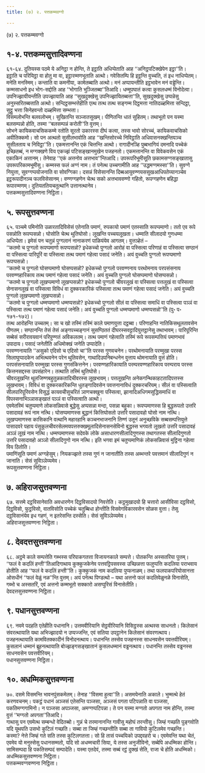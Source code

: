 ```yaml
---
title: (७) २. पत्तकम्मवग्गो

---
```

(७) २. पत्तकम्मवग्गो  


## १-४. पत्तकम्मसुत्तादिवण्णना

६१-६४. दुतियस्स पठमे ये अनिट्ठा न होन्ति, ते इट्ठाति अधिप्पेताति आह ‘‘अनिट्ठपटिक्खेपेन इट्ठा’’ति। इट्ठाति च परियिट्ठा वा होतु मा वा, इट्ठारम्मणभूताति अत्थो। गवेसितम्पि हि इट्ठन्ति वुच्चति, तं इध नाधिप्पेतम्। मनेति मनस्मिम्। कन्ताति वा कमनीया, कामेतब्बाति अत्थो। मनं अप्पायन्तीति इट्ठभावेन मनं वड्ढेन्ति। कम्मसाधनो इध भोग-सद्दोति आह ‘‘भोगाति भुञ्जितब्बा’’तिआदि। धम्मूपघातं कत्वा कुसलधम्मं विनोदेत्वा। उपनिज्झायीयन्तीति उपज्झायाति आह ‘‘सुखदुक्खेसु उपनिज्झायितब्बत्ता’’ति, सुखदुक्खेसु उप्पन्नेसु अनुस्सरितब्बत्ताति अत्थो। सन्दिट्ठसम्भत्तेहीति एत्थ तत्थ तत्थ सङ्गम्म दिट्ठमत्ता नातिदळ्हमित्ता सन्दिट्ठा, सुट्ठु भत्ता सिनेहवन्तो दळ्हमित्ता सम्भत्ता।  
विसमलोभन्ति बलवलोभम्। सुखितन्ति सञ्जातसुखम्। पीणितन्ति धातं सुहितम्। तथाभूतो पन यस्मा बलसम्पन्नो होति, तस्मा ‘‘बलसम्पन्नं करोती’’ति वुत्तम्।  
सोभने कायिकवाचसिककम्मे रतोति सूरतो उकारस्स दीघं कत्वा, तस्स भावो सोरच्चं, कायिकवाचसिको अवीतिक्कमो। सो पन अत्थतो सुसीलभावोति आह ‘‘खन्तिसोरच्चे निविट्ठाति अधिवासनक्खन्तियञ्च सुसीलताय च निविट्ठा’’ति। एकमत्तानन्ति एकं चित्तन्ति अत्थो। रागादीनञ्हि पुब्बभागियं दमनादि पच्चेकं इच्छितब्बं, न मग्गक्खणे विय एकज्झं पटिसङ्खानमुखेन पजहनतो। एकमत्तानन्ति वा विवेकवसेन एकं एकाकिनं अत्तानम्। तेनेवाह ‘‘एकं अत्तनोव अत्तभाव’’न्तिआदि। उपरूपरिभूमीसूति छकामसग्गसङ्खातासु उपरूपरिकामभूमीसु। कम्मस्स फलं अग्गं नाम। तं पनेत्थ उच्चगामीति आह ‘‘उद्धमग्गमस्सा’’ति। सुवग्गे नियुत्ता, सुवग्गप्पयोजनाति वा सोवग्गिका। दसन्नं विसेसानन्ति दिब्बआयुवण्णयससुखआधिपतेय्यानञ्चेव इट्ठरूपादीनञ्च फलविसेसानम्। वण्णग्गहणेन चेत्थ सको अत्तभाववण्णो गहितो, रूपग्गहणेन बहिद्धा रूपारम्मणम्। दुतियततियचतुत्थानि उत्तानत्थानेव।  
पत्तकम्मसुत्तादिवण्णना निट्ठिता।  


## ५. रूपसुत्तवण्णना

६५. पञ्चमे पमिनोति उळारतादिविसेसं एतेनाति पमाणं, रुपकायो पमाणं एतस्साति रूपप्पमाणो। ततो एव रूपे पसन्नोति रूपप्पसन्नो। घोसोति चेत्थ थुतिघोसो। लूखन्ति पच्चयलूखता। धम्माति सीलादयो गुणधम्मा अधिप्पेता। इमेसं पन चतुन्नं पुग्गलानं नानाकरणं पाळियंयेव आगतम्। वुत्तञ्हेतं –  
‘‘कतमो च पुग्गलो रूपप्पमाणो रूपप्पसन्नो? इधेकच्चो पुग्गलो आरोहं वा पस्सित्वा परिणाहं वा पस्सित्वा सण्ठानं वा पस्सित्वा पारिपूरिं वा पस्सित्वा तत्थ पमाणं गहेत्वा पसादं जनेति। अयं वुच्चति पुग्गलो रूपप्पमाणो रूपप्पसन्नो।  
‘‘कतमो च पुग्गलो घोसप्पमाणो घोसप्पसन्नो? इधेकच्चो पुग्गलो परवण्णनाय परथोमनाय परपसंसनाय परवण्णहारिकाय तत्थ पमाणं गहेत्वा पसादं जनेति। अयं वुच्चति पुग्गलो घोसप्पमाणो घोसप्पसन्नो।  
‘‘कतमो च पुग्गलो लूखप्पमाणो लूखप्पसन्नो? इधेकच्चो पुग्गलो चीवरलूखं वा पस्सित्वा पत्तलूखं वा पस्सित्वा सेनासनलूखं वा पस्सित्वा विविधं वा दुक्करकारिकं पस्सित्वा तत्थ पमाणं गहेत्वा पसादं जनेति। अयं वुच्चति पुग्गलो लूखप्पमाणो लूखप्पसन्नो।  
‘‘कतमो च पुग्गलो धम्मप्पमाणो धम्मप्पसन्नो? इधेकच्चो पुग्गलो सीलं वा पस्सित्वा समाधिं वा पस्सित्वा पञ्ञं वा पस्सित्वा तत्थ पमाणं गहेत्वा पसादं जनेति। अयं वुच्चति पुग्गलो धम्मप्पमाणो धम्मप्पसन्नो’’ति (पु॰ प॰ १७१-१७२)।  
तत्थ आरोहन्ति उच्चतम्। सा च खो तस्मिं तस्मिं काले पमाणयुत्ता दट्ठब्बा। परिणाहन्ति नातिकिसथूलतावसेन पीणतम्। सण्ठानन्ति तेसं तेसं अङ्गपच्चङ्गानं सुसण्ठिततं दीघरस्सवट्टादियुत्तट्ठानेसु तथाभावम्। पारिपूरिन्ति सब्बेसं सरीरावयवानं परिपुण्णतं अविकलतम्। तत्थ पमाणं गहेत्वाति तस्मिं रूपे रूपसम्पत्तियं पमाणभावं उपादाय। पसादं जनेतीति अधिमोक्खं जनेति उप्पादेति।  
परवण्णनायाति ‘‘असुको एदिसो च एदिसो चा’’ति परस्स गुणवचनेन। परथोमनायाति परम्मुखा परस्स सिलाघुप्पादकेन अभित्थवनेन परेन थुतिवसेन, गाथादिउपनिबन्धनेन वुत्ताय थोमनायाति वुत्तं होति। परपसंसनायाति परम्मुखा परस्स गुणसंकित्तनेन। परवण्णहारिकायाति परम्परवण्णहारिकाय परम्पराय परस्स कित्तनसद्दस्स उपसंहारेन। तत्थाति तस्मिं थुतिघोसे।  
चीवरलूखन्ति थूलजिण्णबहुतुन्नकतादिचीवरस्स लूखभावम्। पत्तलूखन्ति अनेकगन्थिकाहटतादिपत्तस्स लूखभावम्। विविधं वा दुक्करकारिकन्ति धुतङ्गादिवसेन पवत्तनानाविधं दुक्करचरियम्। सीलं वा पस्सित्वाति सीलपारिपूरिवसेन विसुद्धं कायवचीसुचरितं ञाणचक्खुना पस्सित्वा, झानादिअधिगमसुद्धिसमाधिं वा विपस्सनाभिञ्ञासङ्खातं पञ्ञं वा पस्सित्वाति अत्थो।  
एवमेतस्मिं चतुप्पमाणे लोकसन्निवासे बुद्धेसु अप्पसन्ना मन्दा, पसन्ना बहुका। रूपप्पमाणस्स हि बुद्धरूपतो उत्तरि पसादावहं रूपं नाम नत्थि। घोसप्पमाणस्स बुद्धानं कित्तिघोसतो उत्तरि पसादावहो घोसो नाम नत्थि। लूखप्पमाणस्स कासिकानि वत्थानि महारहानि कञ्चनभाजनानि तिण्णं उतूनं अनुच्छविके सब्बसम्पत्तियुत्ते पासादवरे पहाय पंसुकूलचीवरसेलमयपत्तरुक्खमूलादिसेनासनसेविनो बुद्धस्स भगवतो लूखतो उत्तरि पसादावहं अञ्ञं लूखं नाम नत्थि। धम्मप्पमाणस्स सदेवके लोके असाधारणसीलादिगुणस्स तथागतस्स सीलादिगुणतो उत्तरि पसादावहो अञ्ञो सीलादिगुणो नाम नत्थि। इति भगवा इमं चतुप्पमाणिकं लोकसन्निवासं मुट्ठिना गहेत्वा विय ठितोति।  
पमाणिंसूति पमाणं अग्गहेसुम्। नियकज्झत्ते तस्स गुणं न जानातीति तस्स अब्भन्तरे पवत्तमानं सीलादिगुणं न जानाति। सेसं सुविञ्ञेय्यमेव।  
रूपसुत्तवण्णना निट्ठिता।  


## ७. अहिराजसुत्तवण्णना

६७. सत्तमे दट्ठविसानेवाति अवधारणेन दिट्ठविसादयो निवत्तेति। कट्ठमुखादयो हि चत्तारो आसीविसा दट्ठविसो, दिट्ठविसो, फुट्ठविसो, वातविसोति पच्चेकं चतुब्बिधा होन्तीति विसवेगविकारवसेन सोळस वुत्ता। तेसु दट्ठविसानंयेव इध गहणं, न इतरेसन्ति दस्सेति। सेसं सुविञ्ञेय्यमेव।  
अहिराजसुत्तवण्णना निट्ठिता।  


## ८. देवदत्तसुत्तवण्णना

६८. अट्ठमे काले सम्पत्तेति गब्भस्स परिपाकगतत्ता विजायनकाले सम्पत्ते। पोतकन्ति अस्सतरिया पुत्तम्। ‘‘फलं वे कदलिं हन्ती’’तिआदिगाथाय कुक्कुजकेनेव पत्तवट्टिपसवस्स उच्छिन्नत्ता फलुप्पत्ति कदलिया पराभवाय होतीति आह ‘‘फलं वे कदलिं हन्ती’’ति। कुक्कुजकं नाम कदलिया पुप्फनाळम्। तथा फलपाकपरियोसानत्ता ओसधीनं ‘‘फलं वेळुं नळ’’न्ति वुत्तम्। अयं पनेत्थ पिण्डत्थो – यथा अत्तनो फलं कदलिवेळुनळे विनासेति, गब्भो च अस्सतरिं, एवं अत्तनो कम्मभूतो सक्कारो असप्पुरिसं विनासेतीति।  
देवदत्तसुत्तवण्णना निट्ठिता।  


## ९. पधानसुत्तवण्णना

६९. नवमे पदहति एतेहीति पधानानि। उत्तमवीरियानि सेट्ठवीरियानि विसिट्ठस्स अत्थस्स साधनतो। किलेसानं संवरत्थायाति यथा अभिज्झादयो न उप्पज्जन्ति, एवं सतिया उपट्ठानेन किलेसानं संवरणत्थाय। पजहनत्थायाति कामवितक्कादीनं विनोदनत्थाय। पधानन्ति तस्सेव पजहनस्स साधनवसेन पवत्तवीरियम्। कुसलानं धम्मानं ब्रूहनत्थायाति बोज्झङ्गसङ्खातानं कुसलधम्मानं वड्ढनत्थाय। पधानन्ति तस्सेव वड्ढनस्स साधनवसेन पवत्तवीरियम्।  
पधानसुत्तवण्णना निट्ठिता।  


## १०. अधम्मिकसुत्तवण्णना

७०. दसमे विसमन्ति भावनपुंसकमेतम्। तेनाह ‘‘विसमा हुत्वा’’ति। असमयेनाति अकाले। भुम्मत्थे हेतं करणवचनम्। पकट्ठं पधानं अञ्जसं एतेसन्ति पञ्जसा, अञ्जसं पगता पटिपन्नाति वा पञ्जसा, पकतिमग्गगामिनो। न पञ्जसा अपञ्जसा, अमग्गप्पटिपन्ना। ते पन यस्मा मग्गतो अपगता नाम होन्ति, तस्मा वुत्तं ‘‘मग्गतो अपगता’’तिआदि।  
गाथासु पन एवमेत्थ सम्बन्धो वेदितब्बो। गुन्नं चे तरमानानन्ति गावीसु महोघं तरन्तीसु। जिम्हं गच्छति पुङ्गवोति यदि यूथपति उसभो कुटिलं गच्छति। सब्बा ता जिम्हं गच्छन्तीति सब्बा ता गावियो कुटिलमेव गच्छन्ति। कस्मा? नेत्ते जिम्हं गते सति तस्स कुटिलगतत्ता। सो हि तासं पच्चयिको उपद्दवहरो च। एवमेवन्ति यथा चेतं, एवमेव यो मनुस्सेसु पधानसम्मतो, यदि सो अधम्मचारी सिया, ये तस्स अनुजीविनो, सब्बेपि अधम्मिका होन्ति। सामिसम्पदा हि पकतिसम्पदं सम्पादेति। यस्मा एतदेवं, तस्मा सब्बं रट्ठं दुक्खं सेति, राजा चे होति अधम्मिको।  
अधम्मिकसुत्तवण्णना निट्ठिता।  
पत्तकम्मवग्गवण्णना निट्ठिता।  